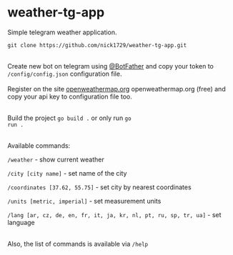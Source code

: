# weather-tg-app
Simple telegram weather application.
<p><code>git clone https://github.com/nick1729/weather-tg-app.git</code></p>

<br>Create new bot on telegram using <a href="https://telegram.me/BotFather" rel="nofollow">@BotFather</a> and copy your token to <code>/config/config.json</code> configuration file.</br>
<br>Register on the site <a href="https://openweathermap.org/" rel="nofollow">openweathermap.org</a> openweathermap.org (free) and copy your api key to configuration file too.</br>

<br>Build the project <code>go build .</code> or only run <code>go run .</code></br>

<br>Available commands:</br>
<p><code>/weather</code> - show current weather</p>
<p><code>/city [city name]</code> - set name of the city</p>
<p><code>/coordinates [37.62, 55.75]</code> - set city by nearest coordinates</p>
<p><code>/units [metric, imperial]</code> - set measurement units</p>
<p><code>/lang [ar, cz, de, en, fr, it, ja, kr, nl, pt, ru, sp, tr, ua]</code> - set language</p>

<br>Also, the list of commands is available via <code>/help</code></br>
